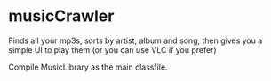# musicCrawler
Finds all your mp3s, sorts by artist, album and song, then gives you a simple UI to play them (or you can use VLC if you prefer)


Compile MusicLibrary as the main classfile.
